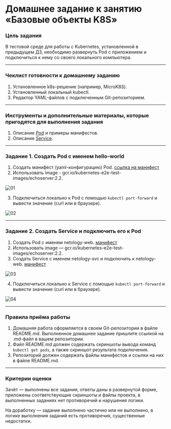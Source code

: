 # Домашнее задание к занятию «Базовые объекты K8S»

### Цель задания

В тестовой среде для работы с Kubernetes, установленной в предыдущем ДЗ, необходимо развернуть Pod с приложением и подключиться к нему со своего локального компьютера. 

------

### Чеклист готовности к домашнему заданию

1. Установленное k8s-решение (например, MicroK8S).
2. Установленный локальный kubectl.
3. Редактор YAML-файлов с подключенным Git-репозиторием.

------

### Инструменты и дополнительные материалы, которые пригодятся для выполнения задания

1. Описание [Pod](https://kubernetes.io/docs/concepts/workloads/pods/) и примеры манифестов.
2. Описание [Service](https://kubernetes.io/docs/concepts/services-networking/service/).

------

### Задание 1. Создать Pod с именем hello-world

1. Создать манифест (yaml-конфигурацию) Pod. [ссылка на манифест](https://github.com/perepelitsyn-alexei/devops-netology/blob/711225824ba8ef437dddfdb8f5b759a9ad9d6060/kuber-homeworks/1.2/src/my_pod.yaml)
2. Использовать image - gcr.io/kubernetes-e2e-test-images/echoserver:2.2.

![01](https://github.com/perepelitsyn-alexei/devops-netology/assets/105611781/d9c7f56c-2b18-4ee3-a248-c4340362d27e)

3. Подключиться локально к Pod с помощью `kubectl port-forward` и вывести значение (curl или в браузере).

![02](https://github.com/perepelitsyn-alexei/devops-netology/assets/105611781/46ef5393-5e26-491d-8742-745dbc013290)

------

### Задание 2. Создать Service и подключить его к Pod

1. Создать Pod с именем netology-web. [манифест](https://github.com/perepelitsyn-alexei/devops-netology/blob/b63301735d757c2bb363239b0be72c10959e4ded/kuber-homeworks/1.2/src/netology-web.yaml)
2. Использовать image — gcr.io/kubernetes-e2e-test-images/echoserver:2.2.
3. Создать Service с именем netology-svc и подключить к netology-web. [манифест](https://github.com/perepelitsyn-alexei/devops-netology/blob/41ed69d49064c4f176580c23dd55176f0370f466/kuber-homeworks/1.2/src/netology-svc.yaml)

![03](https://github.com/perepelitsyn-alexei/devops-netology/assets/105611781/60f5307e-843c-416b-935a-34a1eb718110)

4. Подключиться локально к Service с помощью `kubectl port-forward` и вывести значение (curl или в браузере).

![04](https://github.com/perepelitsyn-alexei/devops-netology/assets/105611781/bcb3039c-ca91-492c-8ab3-5916f0845214)

------

### Правила приёма работы

1. Домашняя работа оформляется в своем Git-репозитории в файле README.md. Выполненное домашнее задание пришлите ссылкой на .md-файл в вашем репозитории.
2. Файл README.md должен содержать скриншоты вывода команд `kubectl get pods`, а также скриншот результата подключения.
3. Репозиторий должен содержать файлы манифестов и ссылки на них в файле README.md.

------

### Критерии оценки
Зачёт — выполнены все задания, ответы даны в развернутой форме, приложены соответствующие скриншоты и файлы проекта, в выполненных заданиях нет противоречий и нарушения логики.

На доработку — задание выполнено частично или не выполнено, в логике выполнения заданий есть противоречия, существенные недостатки.
